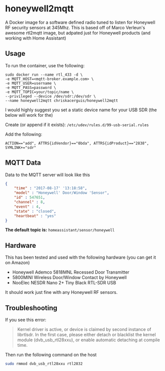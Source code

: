 # honeywell2mqtt
A Docker image for a software defined radio tuned to listen for Honeywell RF security sensors at 345Mhz.  This is based off of Marco Verleun's 
awesome rtl2mqtt image, but adpated just for Honeywell products (and working with Home Assistant)

## Usage

To run the container, use the following:

```
sudo docker run --name rtl_433 -d \
-e MQTT_HOST=<mqtt-broker.example.com> \
-e MQTT_USER=username \
-e MQTT_PASS=password \
-e MQTT_TOPIC=your/topic/name \
--privileged --device /dev/sdr:/dev/sdr \
--name honeywell2mqtt chriskacerguis/honeywell2mqtt
```
I would highly suggest you set a static device name for your USB SDR (the below will work for the)

Create (or append if it exists): ```/etc/udev/rules.d/99-usb-serial.rules```

Add the following:

```
ACTION=="add", ATTRS{idVendor}=="0bda", ATTRS{idProduct}=="2838", SYMLINK+="sdr"
```

## MQTT Data

Data to the MQTT server will look like this

```json
{
    "time" : "2017-08-17' '13:18:58", 
    "model" : "Honeywell' Door/Window 'Sensor", 
    "id" : 547651, 
    "channel" : 8, 
    "event" : 4, 
    "state" : "closed", 
    "heartbeat" : "yes"
}
```

**The default topic is:** ```homeassistant/sensor/honeywell```

## Hardware

This has been tested and used with the following hardware (you can get it on Amazon)

- Honeywell Ademco 5818MNL Recessed Door Transmitter
- 5800MINI Wireless Door/Window Contact by Honeywell
- NooElec NESDR Nano 2+ Tiny Black RTL-SDR USB

It should work just fine with any Honeywell RF sensors.


## Troubleshooting

If you see this error:

> Kernel driver is active, or device is claimed by second instance of librtlsdr.
> In the first case, please either detach or blacklist the kernel module
> (dvb_usb_rtl28xxu), or enable automatic detaching at compile time.

Then run the following command on the host

```bash
sudo rmmod dvb_usb_rtl28xxu rtl2832
```